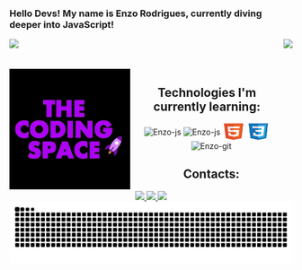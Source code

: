 ### Hello Devs! My name is Enzo Rodrigues, currently diving deeper into JavaScript!

<div>
  <img height="160em" src="https://github-readme-stats-one-bice.vercel.app/api?username=rodriguessz&theme=midnight-purple&show_icons=true&count_private=true&include_all_commits=true"/>
  <img height="160em" align="right" src="https://github-readme-stats-one-bice.vercel.app/api/top-langs/?username=rodriguessz&theme=midnight-purple&layout=compact&role=OWNER,ORGANIZATION_MEMBER,COLLABORATOR&langs_count=20"/>

</div>

<br>

<div align="center">
  <div style="display: inline_block"><br>
    <img align="left" height="215" width="215" alt="coding-space" src="code-space.gif">
    <h2>Technologies I'm currently learning:</h2>
    <img align="center" alt="Enzo-js" height="30" width="40" src="https://cdn.jsdelivr.net/gh/devicons/devicon/icons/nodejs/nodejs-plain.svg"/>
    <img align="center" alt="Enzo-js" height="30" width="40" src="https://cdn.jsdelivr.net/gh/devicons/devicon/icons/javascript/javascript-plain.svg"/>
    <img align="center" alt="Enzo-HTML" height="30" width="40" src="https://raw.githubusercontent.com/devicons/devicon/master/icons/html5/html5-original.svg">
    <img align="center" alt="Enzo-CSS" height="30" width="40" src="https://raw.githubusercontent.com/devicons/devicon/master/icons/css3/css3-original.svg">
    <img align="center" alt="Enzo-git" height="30" width="40" src="https://cdn.jsdelivr.net/gh/devicons/devicon/icons/git/git-original.svg"/>
  </div>

  <h2>Contacts:</h2>
  <a href="mailto:enzo.orodrigues03@gmail.com">
    <img src="https://img.shields.io/badge/Gmail-D14836?style=for-the-badge&logo=gmail&logoColor=white">
  </a>
  <a href="https://www.linkedin.com/in/enzo-rodrigues-b9bb33232/" target="_blank">
    <img src="https://img.shields.io/badge/-LinkedIn-%230077B5?style=for-the-badge&logo=linkedin&logoColor=white" target="_blank">
  </a>
  <a href="https://discord.gg/4xwpXUxp" target="_blank">
    <img src="https://img.shields.io/badge/Discord-7289DA?style=for-the-badge&logo=discord&logoColor=white" target="_blank">
  </a>
</div>

<picture>
  <source media="(prefers-color-scheme: dark)" srcset="https://raw.githubusercontent.com/rodriguessz/rodriguessz/output/github-contribution-grid-snake-dark.svg">
  <source media="(prefers-color-scheme: light)" srcset="https://raw.githubusercontent.com/rodriguessz/rodriguessz/output/github-contribution-grid-snake.svg">
  <img alt="github contribution grid snake animation" src="https://raw.githubusercontent.com/rodriguessz/rodriguessz/output/github-contribution-grid-snake.svg">
</picture>
